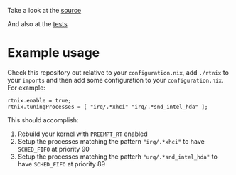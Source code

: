 Take a look at the [source](default.nix)

And also at the [tests](tests/default.nix)

# Example usage

Check this repository out relative to your `configuration.nix`, add `./rtnix` to your `imports` and then add some configuration to your `configuration.nix`. For example:

```
rtnix.enable = true;
rtnix.tuningProcesses = [ "irq/.*xhci" "irq/.*snd_intel_hda" ];
```

This should accomplish:

1. Rebuild your kernel with `PREEMPT_RT` enabled
2. Setup the processes matching the pattern `"irq/.*xhci"` to have `SCHED_FIFO` at priority 90
3. Setup the processes matching the patterh `"urq/.*snd_intel_hda"` to have `SCHED_FIFO` at priority 89


